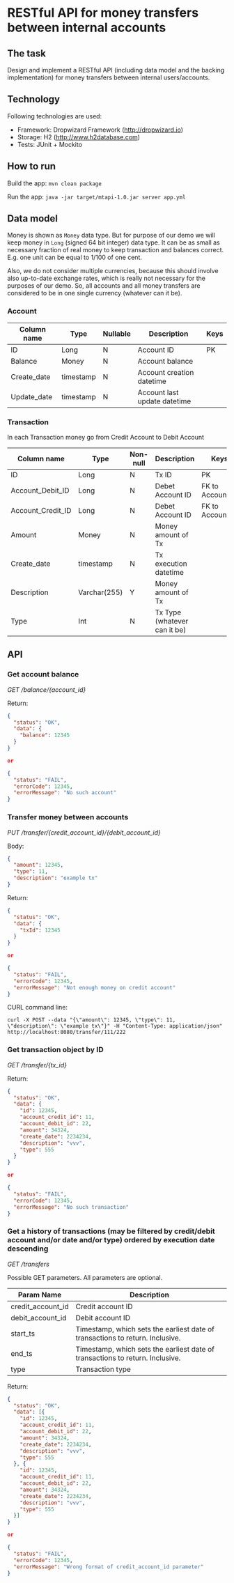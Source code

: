 # RESTful API for money transfers between internal accounts

## The task

Design and implement a RESTful API (including data model and the backing implementation) 
for money transfers between internal users/accounts.

## Technology

Following technologies are used:
 - Framework: Dropwizard Framework (http://dropwizard.io)
 - Storage: H2 (http://www.h2database.com)
 - Tests: JUnit + Mockito
 
## How to run
 
Build the app: `mvn clean package`

Run the app: `java -jar target/mtapi-1.0.jar server app.yml`


## Data model

Money is shown as `Money` data type. But for purpose of our demo we will
keep money in `Long` (signed 64 bit integer) data type. It can be as small
 as necessary fraction of real money to keep transaction and balances correct.
E.g. one unit can be equal to 1/100 of one cent.
 
Also, we do not consider multiple currencies, because this should involve 
also up-to-date exchange rates, which is really not necessary for the purposes 
of our demo. So, all accounts and all money transfers are considered to be in 
 one single currency (whatever can it be).

### Account

| Column name | Type | Nullable | Description | Keys |
| --- | --- | --- | --- | --- |
| ID | Long | N | Account ID | PK |
| Balance | Money | N | Account balance |  |
| Create_date | timestamp | N | Account creation datetime |  |
| Update_date | timestamp | N | Account last update datetime |  |

### Transaction

In each Transaction money go from Credit Account to Debit Account

| Column name | Type | Non-null | Description | Keys |
| --- | --- | --- | --- | --- |
| ID | Long | N | Tx ID | PK |
| Account_Debit_ID | Long | N | Debet Account ID | FK to Account.ID |
| Account_Credit_ID | Long | N | Debet Account ID | FK to Account.ID |
| Amount | Money | N | Money amount of Tx |  |
| Create_date | timestamp | N | Tx execution datetime |  |
| Description | Varchar(255) | Y | Money amount of Tx |  |
| Type | Int | N | Tx Type (whatever can it be) |  |

## API

### Get account balance

*GET /balance/{account_id}*

Return:
 
``` json
{
  "status": "OK",
  "data": {
    "balance": 12345
  }  
}

or

{
  "status": "FAIL",
  "errorCode": 12345, 
  "errorMessage": "No such account"
}
```

### Transfer money between accounts

*PUT /transfer/{credit_account_id}/{debit_account_id}*

Body:

``` json
{
  "amount": 12345,
  "type": 11,
  "description": "example tx"
}
```

Return:

``` json
{
  "status": "OK",
  "data": {
    "txId": 12345
  }  
}

or

{
  "status": "FAIL",
  "errorCode": 12345, 
  "errorMessage": "Not enough money on credit account"
}
```

CURL command line: 

```
curl -X POST --data "{\"amount\": 12345, \"type\": 11, \"description\": \"example tx\"}" -H "Content-Type: application/json"  http://localhost:8080/transfer/111/222
```

### Get transaction object by ID

*GET /transfer/{tx_id}*

Return:
 
``` json
{
  "status": "OK",
  "data": {
    "id": 12345,
    "account_credit_id": 11,
    "account_debit_id": 22,
    "amount": 34324,
    "create_date": 2234234,
    "description": "vvv",
    "type": 555
  }  
}

or

{
  "status": "FAIL",
  "errorCode": 12345, 
  "errorMessage": "No such transaction"
}
```

### Get a history of transactions (may be filtered by credit/debit account and/or date and/or type) ordered by execution date descending

*GET /transfers*

Possible GET parameters. All parameters are optional. 

|Param Name| Description |
| --- | --- |
| credit_account_id| Credit account ID |
| debit_account_id| Debit account ID |
| start_ts | Timestamp, which sets the earliest date of transactions to return. Inclusive. |
| end_ts | Timestamp, which sets the earliest date of transactions to return. Inclusive. |
| type | Transaction type |

Return: 
``` json
{
  "status": "OK",
  "data": [{
    "id": 12345,
    "account_credit_id": 11,
    "account_debit_id": 22,
    "amount": 34324,
    "create_date": 2234234,
    "description": "vvv",
    "type": 555
  }, {
    "id": 12345,
    "account_credit_id": 11,
    "account_debit_id": 22,
    "amount": 34324,
    "create_date": 2234234,
    "description": "vvv",
    "type": 555
  }]
}

or

{
  "status": "FAIL",
  "errorCode": 12345, 
  "errorMessage": "Wrong format of credit_account_id parameter"
}
```

